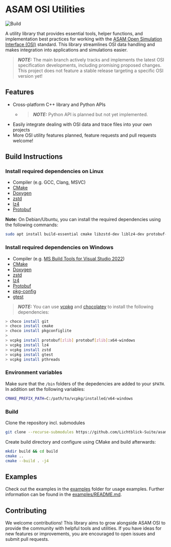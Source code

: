 # ASAM OSI Utilities

![Build](https://github.com/Lichtblick-Suite/asam-osi-utilities/actions/workflows/ubuntu.yml/badge.svg)

A utility library that provides essential tools, helper functions, and implementation best practices for working with the [ASAM Open Simulation Interface (OSI)](https://opensimulationinterface.github.io/osi-antora-generator/asamosi/latest/specification/index.html) standard. This library streamlines OSI data handling and makes integration into applications and simulations easier.

> **_NOTE:_**   The main branch actively tracks and implements the latest OSI specification developments, including promising proposed changes. This project does not feature a stable release targeting a specific OSI version yet!

## Features

- Cross-platform C++ library and Python APIs
  - > **_NOTE:_**  Python API is planned but not yet implemented.
- Easily integrate dealing with OSI data and trace files into your own projects
- More OSI utility features planned, feature requests and pull requests welcome!

## Build Instructions

### Install required dependencies on Linux

- Compiler (e.g. GCC, Clang, MSVC)
- [CMake](https://cmake.org/download/)
- [Doxygen](https://www.doxygen.nl/download.html)
- [zstd](https://github.com/facebook/zstd)
- [lz4](https://github.com/lz4/lz4)
- [Protobuf](https://github.com/protocolbuffers/protobuf)

**Note:** On Debian/Ubuntu, you can install the required dependencies using the following commands:

```bash
sudo apt install build-essential cmake libzstd-dev liblz4-dev protobuf-compiler doxygen
```

### Install required dependencies on Windows

- Compiler (e.g. [MS Build Tools for Visual Studio 2022](https://visualstudio.microsoft.com/de/downloads/#build-tools-for-visual-studio-2022))
- [CMake](https://cmake.org/download/)
- [Doxygen](https://www.doxygen.nl/download.html)
- [zstd](https://github.com/facebook/zstd)
- [lz4](https://github.com/lz4/lz4)
- [Protobuf](https://github.com/protocolbuffers/protobuf)
- [pkg-config](https://stackoverflow.com/a/25605631/2883130)
- [gtest](https://google.github.io/googletest/)

> **_NOTE:_** You can use [vcpkg](https://github.com/microsoft/vcpkg) and [chocolatey](https://chocolatey.org/) to install the following dependencies:

   ```bash
   > choco install git
   > choco install cmake
   > choco install pkgconfiglite
   >
   > vcpkg install protobuf[zlib] protobuf[zlib]:x64-windows
   > vcpkg install lz4
   > vcpkg install zstd
   > vcpkg install gtest
   > vcpkg install pthreads
   ```

### Environment variables

Make sure that the `/bin` folders of the depedencies are added to your `$PATH`. In addition set the following variables:

```bash
CMAKE_PREFIX_PATH=C:/path/to/vcpkg/installed/x64-windows
```

### Build

Clone the repository incl. submodules

```bash
git clone --recurse-submodules https://github.com/Lichtblick-Suite/asam-osi-utilities.git
```

Create build directory and configure using CMake and build afterwards:

```bash
mkdir build && cd build
cmake ..
cmake --build . -j4
```

## Examples

Check out the examples in the [examples](examples) folder for usage examples.
Further information can be found in the [examples/README.md](examples/README.md).

## Contributing

We welcome contributions!
This library aims to grow alongside ASAM OSI to provide the community with helpful tools and utilities.
If you have ideas for new features or improvements, you are encouraged to open issues and submit pull requests.
